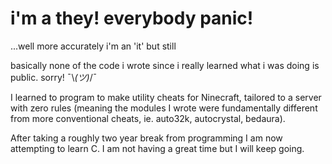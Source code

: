# i'm a they! everybody panic!

...well more accurately i'm an 'it' but still


basically none of the code i wrote since i really learned what i was doing is public. sorry! ¯\\_(ツ)_/¯


I learned to program to make utility cheats for Ninecraft, tailored to a server with zero rules (meaning the modules I wrote were fundamentally different from more conventional cheats, ie. auto32k, autocrystal, bedaura).

After taking a roughly two year break from programming I am now attempting to learn C. I am not having a great time but I will keep going.
